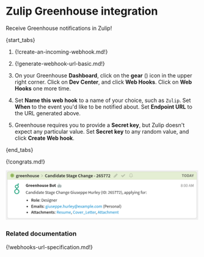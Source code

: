 # Zulip Greenhouse integration

Receive Greenhouse notifications in Zulip!

{start_tabs}

1. {!create-an-incoming-webhook.md!}

1. {!generate-webhook-url-basic.md!}

1. On your Greenhouse **Dashboard**, click on the
   **gear** (<i class="fa fa-cog"></i>) icon in the upper right
   corner. Click on **Dev Center**, and click **Web Hooks**.
   Click on **Web Hooks** one more time.

1. Set **Name this web hook** to a name of your choice, such as
   `Zulip`. Set **When** to the event you'd like to be notified
   about. Set **Endpoint URL** to the URL generated above.

1. Greenhouse requires you to provide a **Secret key**, but Zulip
   doesn't expect any particular value. Set **Secret key** to any
   random value, and click **Create Web hook**.

{end_tabs}

{!congrats.md!}

![](/static/images/integrations/greenhouse/000.png)

### Related documentation

{!webhooks-url-specification.md!}
